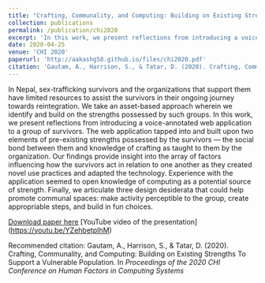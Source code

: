 ```yaml
---
title: "Crafting, Communality, and Computing: Building on Existing Strengths To Support a Vulnerable Population"
collection: publications
permalink: /publication/chi2020
excerpt: 'In this work, we present reflections from introducing a voice-annotated web application to a group of survivors.'
date: 2020-04-25
venue: 'CHI 2020'
paperurl: 'http://aakashg58.github.io/files/chi2020.pdf'
citation: 'Gautam, A., Harrison, S., & Tatar, D. (2020). Crafting, Communality, and Computing: Building on Existing Strengths To Support a Vulnerable Population. In <i>Proceedings of the 2020 CHI Conference on Human Factors in Computing Systems</i>'
---
```

In Nepal, sex-trafficking survivors and the organizations that support them have limited resources to assist the survivors in their ongoing journey towards reintegration.  We take an asset-based approach wherein we identify and build on the strengths possessed by such groups. In this work, we present reflections from introducing a voice-annotated web application to a group of survivors. The web application tapped into and built upon two elements of pre-existing strengths possessed by the survivors — the social bond between them and knowledge of crafting as taught to them by the organization. Our findings provide insight into the array of factors influencing how the survivors act in relation to one another as they created novel use practices and adapted the technology.  Experience with the application seemed to open knowledge of computing as a potential source of strength. Finally, we articulate three design desiderata that could help promote communal spaces: make activity perceptible to the group, create appropriable steps, and build in fun choices.

[Download paper here](http://aakashg58.github.io/files/chi2020.pdf)
[YouTube video of the presentation] (https://youtu.be/YZehbetpIhM)

Recommended citation: Gautam, A., Harrison, S., & Tatar, D. (2020). Crafting, Communality, and Computing: Building on Existing Strengths To Support a Vulnerable Population. In <i>Proceedings of the 2020 CHI Conference on Human Factors in Computing Systems</i>

